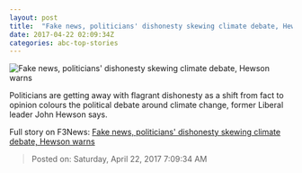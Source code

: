```yaml
---
layout: post
title:  "Fake news, politicians' dishonesty skewing climate debate, Hewson warns"
date: 2017-04-22 02:09:34Z
categories: abc-top-stories
---
```


![Fake news, politicians' dishonesty skewing climate debate, Hewson warns](http://www.abc.net.au/news/image/8463872-1x1-700x700.jpg)

Politicians are getting away with flagrant dishonesty as a shift from fact to opinion colours the political debate around climate change, former Liberal leader John Hewson says.


Full story on F3News: [Fake news, politicians' dishonesty skewing climate debate, Hewson warns](http://www.f3nws.com/n/jWbfTH)

> Posted on: Saturday, April 22, 2017 7:09:34 AM
